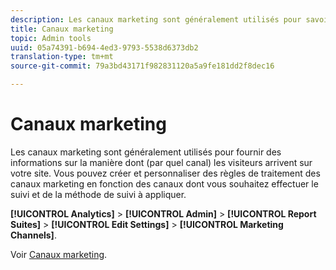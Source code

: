 ```yaml
---
description: Les canaux marketing sont généralement utilisés pour savoir comment les visiteurs sont parvenus sur votre site. Vous pouvez créer et personnaliser des règles de traitement des canaux marketing en fonction des canaux dont vous souhaitez effectuer le suivi et de la méthode de suivi à appliquer.
title: Canaux marketing
topic: Admin tools
uuid: 05a74391-b694-4ed3-9793-5538d6373db2
translation-type: tm+mt
source-git-commit: 79a3bd43171f982831120a5a9fe181dd2f8dec16

---
```



# Canaux marketing

Les canaux marketing sont généralement utilisés pour fournir des informations sur la manière dont (par quel canal) les visiteurs arrivent sur votre site. Vous pouvez créer et personnaliser des règles de traitement des canaux marketing en fonction des canaux dont vous souhaitez effectuer le suivi et de la méthode de suivi à appliquer.

**[!UICONTROL Analytics]** > **[!UICONTROL Admin]** > **[!UICONTROL Report Suites]** > **[!UICONTROL Edit Settings]** > **[!UICONTROL Marketing Channels]**.

Voir [Canaux marketing](/help/components/c-marketing-channels/analyze-mc.md).
